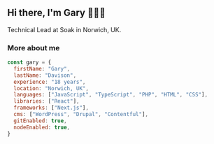 ## Hi there, I'm Gary 👨🏻‍💻

Technical Lead at Soak in Norwich, UK.

### More about me

```javascript
const gary = {
  firstName: "Gary",
  lastName: "Davison",
  experience: "18 years",
  location: "Norwich, UK",
  languages: ["JavaScript", "TypeScript", "PHP", "HTML", "CSS"],
  libraries: ["React"],
  frameworks: ["Next.js"],
  cms: ["WordPress", "Drupal", "Contentful"],
  gitEnabled: true,
  nodeEnabled: true,
}

```



<!--
**garydavisonos/garydavisonos** is a ✨ _special_ ✨ repository because its `README.md` (this file) appears on your GitHub profile.

Here are some ideas to get you started:

🔭 I’m currently working on TypeScript, PHP & Drupal projects
🌱 I’m currently learning Python
- 👯 I’m looking to collaborate on ...
- 🤔 I’m looking for help with ...
- 💬 Ask me about ...
📫 How to reach me: garydavisonos@gmail.com
- 😄 Pronouns: ...
- ⚡ Fun fact: ...
-->
